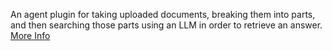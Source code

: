 An agent plugin for taking uploaded documents, breaking them into parts, and then searching those parts using an LLM in order to retrieve an answer. <a class="text-sm underline hover:text-primary" href="https://promptpanel.com/included-plugins/document-lookup/" target="_new">More Info</a>
